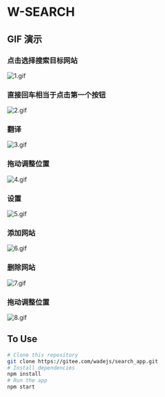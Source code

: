 # W-SEARCH
 
## GIF 演示

### 点击选择搜索目标网站
![1.gif](http://cdn.wadejs.cn/wsearch_p1.gif)
### 直接回车相当于点击第一个按钮
![2.gif](http://cdn.wadejs.cn/wsearch_p2.gif)
### 翻译
![3.gif](http://cdn.wadejs.cn/wsearch_p3.gif)
### 拖动调整位置
![4.gif](http://cdn.wadejs.cn/wsearch_p4.gif)
### 设置
![5.gif](http://cdn.wadejs.cn/wsearch_p5.gif)
### 添加网站
![6.gif](http://cdn.wadejs.cn/wsearch_p6.gif)
### 删除网站
![7.gif](http://cdn.wadejs.cn/wsearch_p7.gif)
### 拖动调整位置
![8.gif](http://cdn.wadejs.cn/wsearch_p8.gif)

## To Use
 

```bash
# Clone this repository
git clone https://gitee.com/wadejs/search_app.git
# Install dependencies
npm install
# Run the app
npm start
```
 
